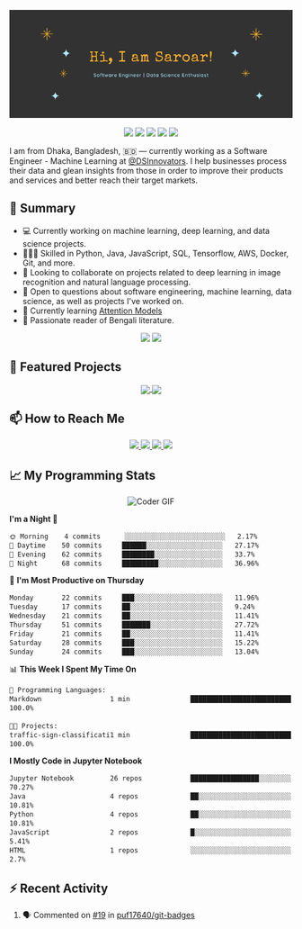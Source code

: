 <p align="center">
 <img src="https://raw.githubusercontent.com/golamSaroar/golamsaroar/master/cover.png" alt="Sk Golam Saroar">
</p>

<p align="center">
 <!-- <a href="https://github.com/golamSaroar/golamsaroar"><img src="https://badges.pufler.dev/visits/golamsaroar/golamsaroar"></a> -->
 <!-- <img src="https://badges.pufler.dev/years/golamsaroar"> -->
 <a href="https://github.com/golamSaroar?tab=repositories"><img src="https://badges.pufler.dev/repos/golamsaroar"></a>
 <a href="https://gist.github.com/golamSaroar"><img src="https://badges.pufler.dev/gists/golamsaroar"></a>
 <img src="https://badges.pufler.dev/commits/monthly/golamsaroar">
 <a href="https://github.com/golamSaroar/golamsaroar"><img src="https://badges.pufler.dev/updated/golamsaroar/golamsaroar"></a>
 <a href="https://github.com/golamsaroar/?tab=followers"><img src="https://img.shields.io/github/followers/golamsaroar?label=Followers&color=success"></a>
</p>

I am from Dhaka, Bangladesh, 🇧🇩 — currently working as a Software Engineer - Machine Learning at <a href="https://github.com/DSInnovators">@DSInnovators</a>. I help businesses process their data and glean insights from those in order to improve their products and services and better reach their target markets.

## 🌯 Summary

- 💻 Currently working on machine learning, deep learning, and data science projects.
- 👨🏼‍💻 Skilled in Python, Java, JavaScript, SQL, Tensorflow, AWS, Docker, Git, and more.
- 👀 Looking to collaborate on projects related to deep learning in image recognition and natural language processing.
- 💬 Open to questions about software engineering, machine learning, data science, as well as projects I've worked on.
- 🌱 Currently learning [Attention Models](https://www.coursera.org/learn/attention-models-in-nlp)
- 📖 Passionate reader of Bengali literature.

<p align = "center">
  <img src="https://github-readme-stats.vercel.app/api?username=golamsaroar&count_private=true&show_icons=true&theme=graywhite&line_height=27&hide_border=true">
  <img src="https://github-readme-stats.vercel.app/api/top-langs/?username=golamsaroar&hide=jupyter%20notebook,html&theme=graywhite&hide_border=true">
</p>

## 🔖 Featured Projects

<p align="center">
  <a href="https://github.com/golamSaroar/facial-expression-detection">
   <img align="center" src="https://github-readme-stats.vercel.app/api/pin/?username=golamsaroar&repo=facial-expression-detection&theme=graywhite" />
  </a>
  <a href="https://github.com/golamSaroar/python-interactive-dashboard">
   <img align="center" src="https://github-readme-stats.vercel.app/api/pin/?username=golamsaroar&repo=python-interactive-dashboard&theme=graywhite" />
  </a>
</p>

## 📫 How to Reach Me

<p align="center">
 <a href="http://golamsaroar.com/">
  <img src="https://img.shields.io/badge/golamsaroar.com-%23206A5D.svg?&style=for-the-badge&logo=jquery&logoColor=white" />
 </a>
 <a href="https://www.linkedin.com/in/iamsaroar/">
  <img src="https://img.shields.io/badge/connect-%230077B5.svg?&style=for-the-badge&logo=linkedin&logoColor=white" />
 </a>
 <a href="https://join.skype.com/invite/kMn3ZnbRcdFS">
  <img src="https://img.shields.io/badge/chat-%2300AFF0.svg?&style=for-the-badge&logo=skype&logoColor=white" />
 </a>
 <a href="mailto:emailsaroar@gmail.com">
  <img src="https://img.shields.io/badge/email-%23C14438.svg?&style=for-the-badge&logo=Gmail&logoColor=white" />
 </a>
</p>

## 📈 My Programming Stats

<p align="center">
 <img src="https://media.giphy.com/media/SWoSkN6DxTszqIKEqv/giphy.gif" alt="Coder GIF" width="500" height="400">
</p>

<!--START_SECTION:waka-->
**I'm a Night 🦉** 

```text
🌞 Morning    4 commits      ░░░░░░░░░░░░░░░░░░░░░░░░░   2.17% 
🌆 Daytime    50 commits     ██████░░░░░░░░░░░░░░░░░░░   27.17% 
🌃 Evening    62 commits     ████████░░░░░░░░░░░░░░░░░   33.7% 
🌙 Night      68 commits     █████████░░░░░░░░░░░░░░░░   36.96%

```
📅 **I'm Most Productive on Thursday** 

```text
Monday       22 commits     ███░░░░░░░░░░░░░░░░░░░░░░   11.96% 
Tuesday      17 commits     ██░░░░░░░░░░░░░░░░░░░░░░░   9.24% 
Wednesday    21 commits     ██░░░░░░░░░░░░░░░░░░░░░░░   11.41% 
Thursday     51 commits     ███████░░░░░░░░░░░░░░░░░░   27.72% 
Friday       21 commits     ██░░░░░░░░░░░░░░░░░░░░░░░   11.41% 
Saturday     28 commits     ███░░░░░░░░░░░░░░░░░░░░░░   15.22% 
Sunday       24 commits     ███░░░░░░░░░░░░░░░░░░░░░░   13.04%

```


📊 **This Week I Spent My Time On** 

```text
💬 Programming Languages: 
Markdown                 1 min               █████████████████████████   100.0%

🐱‍💻 Projects: 
traffic-sign-classificati1 min               █████████████████████████   100.0%

```

**I Mostly Code in Jupyter Notebook** 

```text
Jupyter Notebook         26 repos            █████████████████░░░░░░░░   70.27% 
Java                     4 repos             ██░░░░░░░░░░░░░░░░░░░░░░░   10.81% 
Python                   4 repos             ██░░░░░░░░░░░░░░░░░░░░░░░   10.81% 
JavaScript               2 repos             █░░░░░░░░░░░░░░░░░░░░░░░░   5.41% 
HTML                     1 repos             ░░░░░░░░░░░░░░░░░░░░░░░░░   2.7%

```



<!--END_SECTION:waka-->

## :zap: Recent Activity

<!--START_SECTION:activity-->
1. 🗣 Commented on [#19](https://github.com//puf17640/git-badges/issues/19) in [puf17640/git-badges](https://github.com//puf17640/git-badges)
<!--END_SECTION:activity-->
